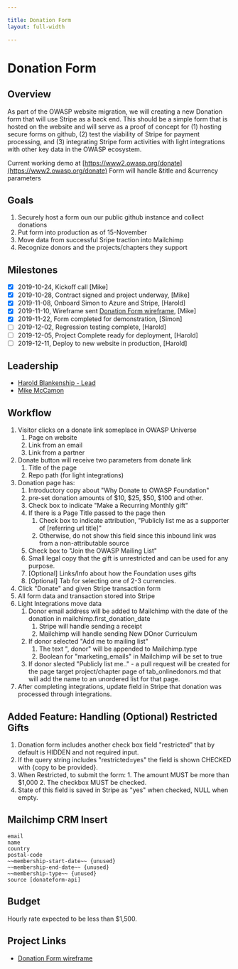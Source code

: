 ```yaml
---

title: Donation Form
layout: full-width

---
```


# Donation Form

## Overview

As part of the OWASP website migration, we will creating a new Donation form that will use Stripe as a back end. This should be a simple form that is hosted on the website and will serve as a proof of concept for (1) hosting secure forms on github, (2) test the viability of Stripe for payment processing, and (3) integrating Stripe form activities with light integrations with other key data in the OWASP ecosystem.

Current working demo at [https://www2.owasp.org/donate](https://www2.owasp.org/donate) Form will handle &title and &currency parameters

## Goals

1. Securely host a form oun our public github instance and collect donations
2. Put form into production as of 15-November
3. Move data from successful Sripe traction into Mailchimp
3. Recognize donors and the projects/chapters they support

## Milestones

- [x] 2019-10-24, Kickoff call [Mike]
- [x] 2019-10-28, Contract signed and project underway, [Mike]
- [x] 2019-11-08, Onboard Simon to Azure and Stripe, [Harold]
- [x] 2019-11-10, Wireframe sent [Donation Form wireframe](/www-staff/files/donation-wireframe.pdf), [Mike] 
- [x] 2019-11-22, Form completed for demonstration, [Simon]
- [ ] 2019-12-02, Regression testing complete, [Harold]
- [ ] 2019-12-05, Project Complete ready for deployment, [Harold]
- [ ] 2019-12-11, Deploy to new website in production, [Harold]

## Leadership

* [Harold Blankenship - Lead](mailto:Harold.blankenship@owasp.com?subject=Project:%20Donation%20Form)
* [Mike McCamon](mailto:mike.mccamon@owasp.com?subject=Project:%20Donation%20Form)

## Workflow
1. Visitor clicks on a donate link someplace in OWASP Universe
   1. Page on website
   2. Link from an email
   3. Link from a partner
2. Donate button will receive two parameters from donate link
   1. Title of the page
   2. Repo path (for light integrations)
2. Donation page has:
   1. Introductory copy about "Why Donate to OWASP Foundation"
   1. pre-set donation amounts of $10, $25, $50, $100 and other. 
   2. Check box to indicate "Make a Recurring Monthly gift"
   3. If there is a Page Title passed to the page then 
      1. Check box to indicate attribution, "Publicly list me as a supporter of [referring url title]"
      1. Otherwise, do not show this field since this inbound link was from a non-attributable source
   4. Check box to "Join the OWASP Mailing List"
   4. Small legal copy that the gift is unrestricted and can be used for any purpose. 
   5. [Optional] Links/Info about how the Foundation uses gifts
   6. [Optional] Tab for selecting one of 2-3 currencies.
3. Click "Donate" and given Stripe transaction form
4. All form data and transaction stored into Stripe
5. Light Integrations move data
   1. Donor email address will be added to Mailchimp with the date of the donation in mailchimp.first_donation_date
      1. Stripe will handle sending a receipt
      2. Mailchimp will handle sending New DOnor Curriculum
   1. If donor selected "Add me to mailing list"
      1. The text ", donor" will be appended to Mailchimp.type
      2. Boolean for "marketing_emails" in Mailchimp will be set to true
   2. If donor slected "Publicly list me.." - a pull request will be created for the page target project/chapter page of tab_onlinedonors.md that will add the name to an unordered list for that page.
6. After completing integrations, update field in Stripe that donation was processed through integrations.

## Added Feature: Handling (Optional) Restricted Gifts
1. Donation form includes another check box field "restricted" that by default is HIDDEN and not required input.
 1. If the query string includes "restricted=yes" the field is shown CHECKED with {copy to be provided}.
   1. When Restricted, to submit the form:
     1. The amount MUST be more than $1,000
     2. The checkbox MUST be checked.
 2. State of this field is saved in Stripe as "yes" when checked, NULL when empty.

## Mailchimp CRM Insert
```
email
name
country
postal-code
~~membership-start-date~~ {unused}
~~membership-end-date~~ {unused}
~~membership-type~~ {unused}
source [donateform-api]
```

  
## Budget
Hourly rate expected to be less than $1,500.

## Project Links
* [Donation Form wireframe](/www-staff/files/donation-wireframe.pdf)

